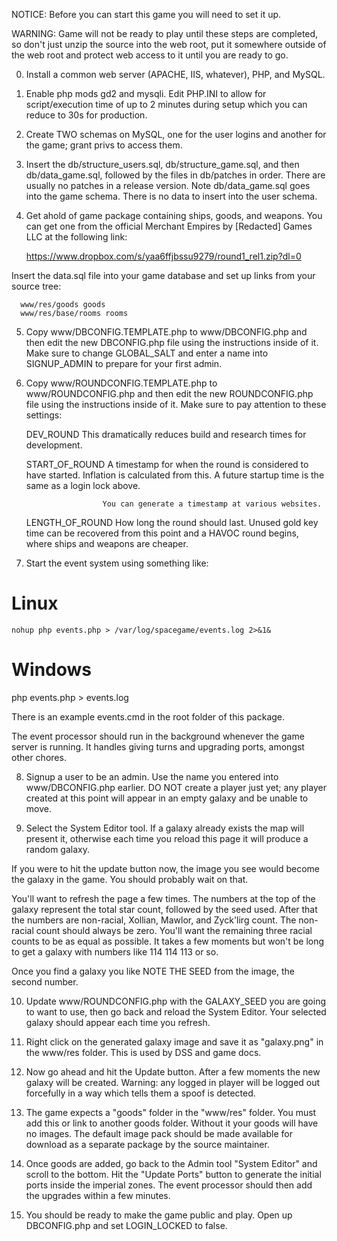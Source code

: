 
NOTICE: Before you can start this game you will need to set it up.

WARNING: Game will not be ready to play until these steps are completed,
so don't just unzip the source into the web root, put it somewhere outside
of the web root and protect web access to it until you are ready to go.

0) Install a common web server (APACHE, IIS, whatever), PHP, and MySQL.


1) Enable php mods gd2 and mysqli. Edit PHP.INI to allow for script/execution
time of up to 2 minutes during setup which you can reduce to 30s for production.

2) Create TWO schemas on MySQL, one for the user logins and another for
the game; grant privs to access them.

3) Insert the db/structure_users.sql, db/structure_game.sql, and then
db/data_game.sql, followed by the files in db/patches in order. There are
usually no patches in a release version. Note db/data_game.sql goes into
the game schema. There is no data to insert into the user schema.

4) Get ahold of game package containing ships, goods, and weapons. You can
get one from the official Merchant Empires by [Redacted] Games LLC at the
following link:

    https://www.dropbox.com/s/yaa6ffjbssu9279/round1_rel1.zip?dl=0

Insert the data.sql file into your game database and set up links from your
source tree:

      www/res/goods goods
      www/res/base/rooms rooms

5) Copy www/DBCONFIG.TEMPLATE.php to www/DBCONFIG.php and then edit the new
DBCONFIG.php file using the instructions inside of it. Make sure to change
GLOBAL_SALT and enter a name into SIGNUP_ADMIN to prepare for your first
admin.

6) Copy www/ROUNDCONFIG.TEMPLATE.php to www/ROUNDCONFIG.php and then edit the
new ROUNDCONFIG.php file using the instructions inside of it. Make sure to
pay attention to these settings:

      DEV_ROUND         This dramatically reduces build and research times
                        for development.

      START_OF_ROUND    A timestamp for when the round is considered to have
                        started. Inflation is calculated from this. A future
                        startup time is the same as a login lock above.

                        You can generate a timestamp at various websites.

      LENGTH_OF_ROUND   How long the round should last. Unused gold key time
                        can be recovered from this point and a HAVOC round
                        begins, where ships and weapons are cheaper.

7) Start the event system using something like:
  
  # Linux
	nohup php events.php > /var/log/spacegame/events.log 2>&1&

  # Windows
  php events.php > events.log

There is an example events.cmd in the root folder of this package.

The event processor should run in the background whenever the game server is
running. It handles giving turns and upgrading ports, amongst other chores.

8) Signup a user to be an admin. Use the name you entered into www/DBCONFIG.php
earlier. DO NOT create a player just yet; any player created at this point will
appear in an empty galaxy and be unable to move.

9) Select the System Editor tool. If a galaxy already exists the map will present
it, otherwise each time you reload this page it will produce a random galaxy.

If you were to hit the update button now, the image you see would become the 
galaxy in the game. You should probably wait on that.

You'll want to refresh the page a few times. The numbers at the top of the galaxy
represent the total star count, followed by the seed used. After that the numbers
are non-racial, Xollian, Mawlor, and Zyck'lirg count. The non-racial count should
always be zero. You'll want the remaining three racial counts to be as equal as
possible. It takes a few moments but won't be long to get a galaxy with
numbers like 114 114 113 or so.

Once you find a galaxy you like NOTE THE SEED from the image, the second number.

10) Update www/ROUNDCONFIG.php with the GALAXY_SEED you are going to want to use,
then go back and reload the System Editor. Your selected galaxy should appear
each time you refresh. 

11) Right click on the generated galaxy image and save it as "galaxy.png" in
the www/res folder. This is used by DSS and game docs. 

12) Now go ahead and hit the Update button. After a few moments the new galaxy
will be created. Warning: any logged in player will be logged out forcefully
in a way which tells them a spoof is detected.

13) The game expects a "goods" folder in the "www/res" folder. You must add
this or link to another goods folder. Without it your goods will have no
images. The default image pack should be made available for download as a 
separate package by the source maintainer.

14) Once goods are added, go back to the Admin tool "System Editor" and scroll
to the bottom. Hit the "Update Ports" button to generate the initial ports inside
the imperial zones. The event processor should then add the upgrades within a few
minutes.

15) You should be ready to make the game public and play. Open up DBCONFIG.php and
set LOGIN_LOCKED to false.

